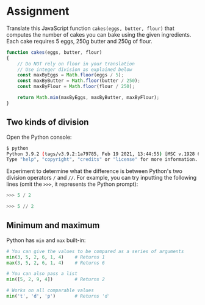 # Assignment

Translate this JavaScript function `cakes(eggs, butter, flour)` that computes
the number of cakes you can bake using the given ingredients.
Each cake requires 5 eggs, 250g butter and 250g of flour.

```javascript
function cakes(eggs, butter, flour)
{
    // Do NOT rely on floor in your translation
    // Use integer division as explained below
    const maxByEggs = Math.floor(eggs / 5);
    const maxByButter = Math.floor(butter / 250);
    const maxByFlour = Math.floor(flour / 250);

    return Math.min(maxByEggs, maxByButter, maxByFlour);
}
```

## Two kinds of division

Open the Python console:

```bash
$ python
Python 3.9.2 (tags/v3.9.2:1a79785, Feb 19 2021, 13:44:55) [MSC v.1928 64 bit (AMD64)] on win32
Type "help", "copyright", "credits" or "license" for more information.
```

Experiment to determine what the difference is between
Python's two division operators `/` and `//`. For example, you can try inputting the
following lines (omit the `>>>`, it represents the Python prompt):

```python
>>> 5 / 2

>>> 5 // 2
```

## Minimum and maximum

Python has `min` and `max` built-in:

```python
# You can give the values to be compared as a series of arguments
min(3, 5, 2, 6, 1, 4)    # Returns 1
max(3, 5, 2, 6, 1, 4)    # Returns 6

# You can also pass a list
min([5, 2, 9, 4])        # Returns 2

# Works on all comparable values
min('t', 'd', 'p')       # Returns 'd'
```
